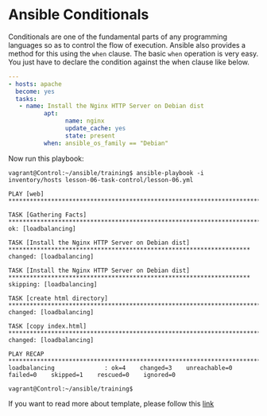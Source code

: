 # Ansible Conditionals

Conditionals are one of the fundamental parts of any programming languages so as to control the flow of execution. Ansible also provides a method for this using the `when` clause. The basic `when` operation is very easy. You just have to declare the condition against the when clause like below.
```yaml
---
- hosts: apache
  become: yes
  tasks:
   - name: Install the Nginx HTTP Server on Debian dist
          apt: 
                name: nginx
                update_cache: yes 
                state: present             
          when: ansible_os_family == "Debian"
```
Now run this playbook:
```shell
vagrant@Control:~/ansible/training$ ansible-playbook -i inventory/hosts lesson-06-task-control/lesson-06.yml

PLAY [web] *************************************************************************************************************

TASK [Gathering Facts] *************************************************************************************************
ok: [loadbalancing]

TASK [Install the Nginx HTTP Server on Debian dist] ********************************************************************
changed: [loadbalancing]

TASK [Install the Nginx HTTP Server on Debian dist] ********************************************************************
skipping: [loadbalancing]

TASK [create html directory] *******************************************************************************************
changed: [loadbalancing]

TASK [copy index.html] *************************************************************************************************
changed: [loadbalancing]

PLAY RECAP *************************************************************************************************************
loadbalancing              : ok=4    changed=3    unreachable=0    failed=0    skipped=1    rescued=0    ignored=0

vagrant@Control:~/ansible/training$
```
If you want to read more about template, please follow this [link](https://docs.ansible.com/ansible/latest/user_guide/playbooks_conditionals.html)

